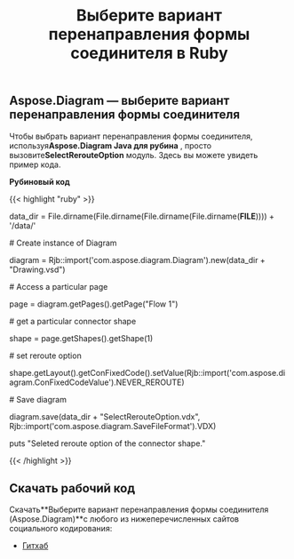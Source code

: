 ﻿---
title: Выберите вариант перенаправления формы соединителя в Ruby
type: docs
weight: 90
url: /ru/java/select-reroute-option-of-the-connector-shape-in-ruby/
---
## **Aspose.Diagram — выберите вариант перенаправления формы соединителя**
 Чтобы выбрать вариант перенаправления формы соединителя, используя**Aspose.Diagram Java для рубина** , просто вызовите**SelectRerouteOption** модуль. Здесь вы можете увидеть пример кода.

**Рубиновый код**

{{< highlight "ruby" >}}

 data_dir = File.dirname(File.dirname(File.dirname(File.dirname(__FILE__)))) + '/data/'

\# Create instance of Diagram

diagram = Rjb::import('com.aspose.diagram.Diagram').new(data_dir + "Drawing.vsd")

\# Access a particular page

page = diagram.getPages().getPage("Flow 1")

\# get a particular connector shape

shape = page.getShapes().getShape(1)

\# set reroute option

shape.getLayout().getConFixedCode().setValue(Rjb::import('com.aspose.diagram.ConFixedCodeValue').NEVER_REROUTE)

\# Save diagram

diagram.save(data_dir + "SelectRerouteOption.vdx", Rjb::import('com.aspose.diagram.SaveFileFormat').VDX)

puts "Seleted reroute option of the connector shape."

{{< /highlight >}}
## **Скачать рабочий код**
 Скачать**Выберите вариант перенаправления формы соединителя (Aspose.Diagram)**с любого из нижеперечисленных сайтов социального кодирования:

- [Гитхаб](https://github.com/asposediagram/Aspose.Diagram-for-Java/blob/master/Plugins/Aspose_Diagram_Java_for_Ruby/lib/asposediagramjava/Shapes/selectrerouteoption.rb)
